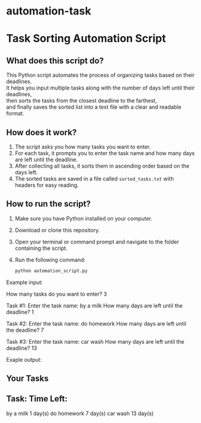 # automation-task

# Task Sorting Automation Script

## What does this script do?

This Python script automates the process of organizing tasks based on their deadlines.  
It helps you input multiple tasks along with the number of days left until their deadlines,  
then sorts the tasks from the closest deadline to the farthest,  
and finally saves the sorted list into a text file with a clear and readable format.

## How does it work?

1. The script asks you how many tasks you want to enter.  
2. For each task, it prompts you to enter the task name and how many days are left until the deadline.  
3. After collecting all tasks, it sorts them in ascending order based on the days left.  
4. The sorted tasks are saved in a file called `sorted_tasks.txt` with headers for easy reading.

## How to run the script?

1. Make sure you have Python installed on your computer.  
2. Download or clone this repository.  
3. Open your terminal or command prompt and navigate to the folder containing the script.  
4. Run the following command:

   ```bash
   python automation_script.py


Example input:

How many tasks do you want to enter? 3

Task #1:
Enter the task name: by a milk
How many days are left until the deadline? 1

Task #2:
Enter the task name: do homework
How many days are left until the deadline? 7

Task #3:
Enter the task name: car wash
How many days are left until the deadline? 13


Exaple output:

Your Tasks
----------
Task:               Time Left:
-------------------------------
by a milk           1 day(s)
do homework         7 day(s)
car wash            13 day(s)
